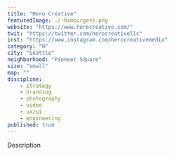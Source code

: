 ```yaml
---
title: "Hero Creative"
featuredImage: ./-hamburgers.png
website: "https://www.herocreative.com/"
twit: "https://twitter.com/herocreativellc"
inst: "https://www.instagram.com/herocreativemedia"
category: "H"
city: "Seattle"
neighborhood: "Pioneer Square"
size: "small"
map: ""
discipline:
    - strategy
    - branding
    - photography
    - video
    - ux/ui
    - engineering
published: true
---
```


Description
